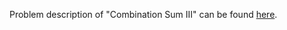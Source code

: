 Problem description of "Combination Sum III" can be found [here](https://leetcode.com/problems/combination-sum/).
